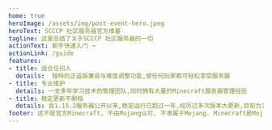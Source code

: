 ```yaml
---
home: true
heroImage: /assets/img/post-event-hero.jpeg
heroText: SCCCP 社区服务器官方维基
tagline: 这里总结了关于SCCCP 社区服务器的一切
actionText: 新手快速入门 →
actionLink: /guide
features:
- title: 适合任何人
  details:  独特的正盗版兼容与难度调整功能,使任何玩家都可轻松享受服务器
- title: 专业维护
  details: 一支多年学习技术的管理团队,同时拥有大量的Minecraft服务器管理经验
- title: 稳定更新不删档
  details: 自1.15.2服务器公开以来,稳定运行已超过一年,经历过多次版本大更新,目前为1.17.1
footer: 这不是官方Minecraft, 不由Mojang认可, 不隶属于Mojang. Minecraft是Mojang的商标
---
```

<script>
  console.log(window.atob('ICstKy0rLSstKy0rICstKy0rLSstKy0rLSstKy0rLSsgKy0rLSstKy0rLSstKyArLSstKy0rLSsKIHxTfEN8Q3xDfFB8IHxDfG98bXxtfHV8bnxpfHR8eXwgfFN8ZXxyfHZ8ZXxyfCB8V3xpfGt8aXwKICstKy0rLSstKy0rICstKy0rLSstKy0rLSstKy0rLSsgKy0rLSstKy0rLSstKyArLSstKy0rLSs='));
</script>